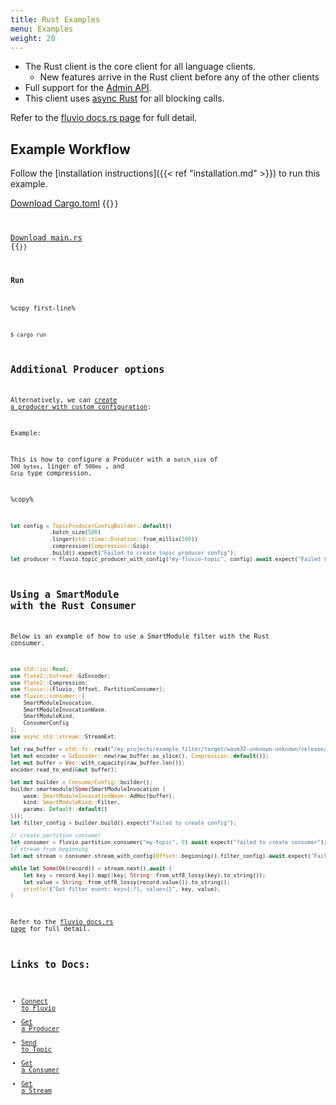```yaml
---
title: Rust Examples
menu: Examples 
weight: 20
---
```


* The Rust client is the core client for all language clients.
  * New features arrive in the Rust client before any of the other clients
* Full support for the [Admin API](https://docs.rs/fluvio/latest/fluvio/struct.FluvioAdmin.html).
* This client uses [async Rust](https://rust-lang.github.io/async-book/) for all blocking calls.

Refer to the [fluvio docs.rs page] for full detail.
## Example Workflow

Follow the [installation instructions]({{< ref "installation.md" >}}) to run this example.

[Download Cargo.toml](/rust/Cargo.toml)
{{<code file="code/rust/Cargo.toml" lang="toml" copy=true >}}

[Download main.rs](/rust/src/main.rs)
{{<code file="code/rust/src/main.rs" lang="rust" copy=true >}}

### Run

%copy first-line%
```shell
$ cargo run
```
## Additional Producer options

Alternatively, we can [create a producer with custom configuration]:

Example:

This is how to configure a Producer with a 
`batch_size` of `500 bytes`, linger of `500ms` , and `Gzip` type compression.

%copy%
```rust
let config = TopicProducerConfigBuilder::default()
    		.batch_size(500)
    		.linger(std::time::Duration::from_millis(500))
    		.compression(Compression::Gzip)
    		.build().expect("Failed to create topic producer config");
let producer = fluvio.topic_producer_with_config("my-fluvio-topic", config).await.expect("Failed to create a producer");
```

[create a producer with custom configuration]: https://docs.rs/fluvio/latest/fluvio/struct.Fluvio.html#method.topic_producer_with_config

## Using a SmartModule with the Rust Consumer

Below is an example of how to use a SmartModule filter with the Rust consumer.

```rust
use std::io::Read;
use flate2::bufread::GzEncoder;
use flate2::Compression;
use fluvio::{Fluvio, Offset, PartitionConsumer};
use fluvio::consumer::{
    SmartModuleInvocation,
    SmartModuleInvocationWasm,
    SmartModuleKind,
    ConsumerConfig
};
use async_std::stream::StreamExt;

let raw_buffer = std::fs::read("/my_projects/example_filter/target/wasm32-unknown-unknown/release/example_filter.wasm").expect("wasm file is missing");
let mut encoder = GzEncoder::new(raw_buffer.as_slice(), Compression::default());
let mut buffer = Vec::with_capacity(raw_buffer.len());
encoder.read_to_end(&mut buffer);

let mut builder = ConsumerConfig::builder();
builder.smartmodule(Some(SmartModuleInvocation {
    wasm: SmartModuleInvocationWasm::AdHoc(buffer),
    kind: SmartModuleKind::Filter,
    params: Default::default()
}));
let filter_config = builder.build().expect("Failed to create config");

// create partition consumer
let consumer = fluvio.partition_consumer("my-topic", 0).await.expect("failed to create consumer");
// stream from beginning
let mut stream = consumer.stream_with_config(Offset::beginning(),filter_config).await.expect("Failed to create stream");

while let Some(Ok(record)) = stream.next().await {
    let key = record.key().map(|key| String::from_utf8_lossy(key).to_string());
    let value = String::from_utf8_lossy(record.value()).to_string();
    println!("Got filter event: key={:?}, value={}", key, value);
}
```

Refer to the [fluvio docs.rs page] for full detail.

[Admin Api]: https://docs.rs/fluvio/latest/fluvio/struct.FluvioAdmin.html
[async rust]: https://rust-lang.github.io/async-book/
[fluvio docs.rs page]: https://docs.rs/fluvio/



## Links to Docs:
* [Connect to Fluvio](https://docs.rs/fluvio/0.12.12/fluvio/struct.Fluvio.html#method.connect)
* [Get a Producer](https://docs.rs/fluvio/latest/fluvio/struct.Fluvio.html#method.topic_producer)
* [Send to Topic](https://docs.rs/fluvio/latest/fluvio/struct.TopicProducer.html#method.send)
* [Get a Consumer](https://docs.rs/fluvio/latest/fluvio/struct.Fluvio.html#method.partition_consumer)
* [Get a Stream](https://docs.rs/fluvio/latest/fluvio/consumer/struct.PartitionConsumer.html#method.stream)